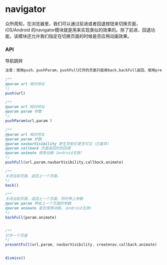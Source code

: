 # navigator

众所周知，在浏览器里，我们可以通过前进或者回退按钮来切换页面，iOS/Android 的navigator模块就是用来实现类似的效果的。除了前进、回退功能，该模块还允许我们指定在切换页面的时候是否应用动画效果。

### API

导航跳转

```js
注意：使用push，pushParam，pushFull打开的页面只能用back,backFull返回，使用present打开的页面，只能用dismiss关闭

/**
@param url 相对地址
*/
push(url)

/**
@param url 相对地址
@param param 参数
*/
pushParam(url,param )

/**
@param url 相对地址
@param param 参数
@param navbarVisibility 原生导航栏是否可见（已废弃）
@param callback 页面返回时的回调
@param animate 使用动画（android无效）
*/
pushFull(url,param,navbarVisibility,callback,animate)

/**
关闭当前页面，返回上一个页面，
*/
back()

/**
关闭当前页面，返回上一个页面，同时带上参数
@param param 带给上一个页面的参数
@param animate 是否使用动画，（android无效）
*/
backFull(param,animate)


/**
打开一个页面
*/
presentFull(url,param, navbarVisibility, createnav,callback,animate)


dismiss()

```





```

```




